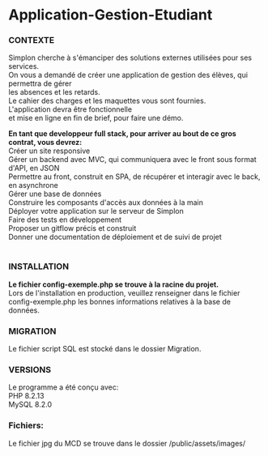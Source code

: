 # Application-Gestion-Etudiant

### CONTEXTE  
Simplon cherche à s'émanciper des solutions externes utilisées pour ses services.  
On vous a demandé de créer une application de gestion des élèves, qui permettra de gérer  
les absences et les retards.   
Le cahier des charges et les maquettes vous sont fournies.  
L'application devra être fonctionnelle  
et mise en ligne en fin de brief, pour faire une démo.


**En tant que developpeur full stack, pour arriver au bout de ce gros contrat, vous devrez:**  
Créer un site responsive  
Gérer un backend avec MVC, qui communiquera avec le front sous format d'API, en JSON  
Permettre au front, construit en SPA, de récupérer et interagir avec le back, en asynchrone  
Gérer une base de données  
Construire les composants d'accès aux données à la main  
Déployer votre application sur le serveur de Simplon  
Faire des tests en développement  
Proposer un gitflow précis et construit  
Donner une documentation de déploiement et de suivi de projet  
​

### INSTALLATION  
**Le fichier config-exemple.php se trouve à la racine du projet.**  
Lors de l'installation en production, veuillez renseigner dans le fichier config-exemple.php les bonnes informations relatives à la base de données. 


### MIGRATION
Le fichier script SQL est stocké dans le dossier Migration.

### VERSIONS
Le programme a été conçu avec:  
PHP 8.2.13  
MySQL 8.2.0 

### Fichiers:
Le fichier jpg du MCD se trouve dans le dossier /public/assets/images/